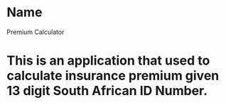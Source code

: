 # Name

Premium Calculator

# This is an application that used to calculate insurance premium given 13 digit South African ID Number.
